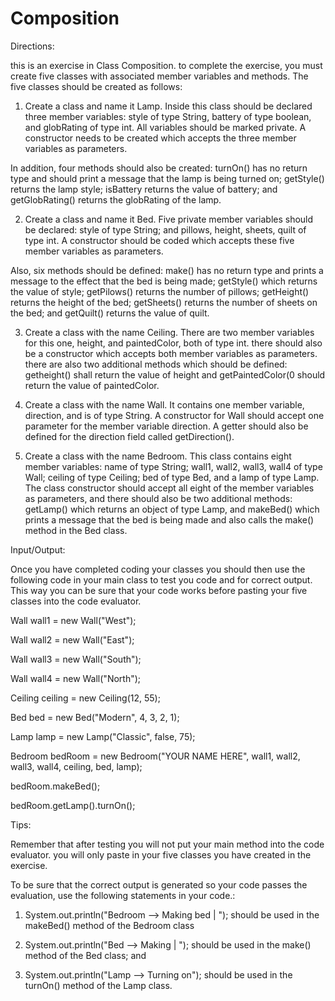 # Composition

Directions:

this is an exercise in Class Composition. to complete the exercise, you must create five classes with associated member variables and methods. The five classes should be created as follows:



1) Create a class and name it Lamp. Inside this class should be declared three member variables: style of type String, battery of type boolean, and globRating of type int. All variables should be marked private. A constructor needs to be created which accepts the three member variables as parameters.

In addition, four methods should also be created: turnOn() has no return type and should print a message that the lamp is being turned on; getStyle() returns the lamp style; isBattery returns the value of battery; and getGlobRating() returns the globRating of the lamp.

2) Create a class and name it Bed. Five private member variables should be declared: style of type String; and pillows, height, sheets, quilt of type int. A constructor should be coded which accepts these five member variables as parameters.

Also, six methods should be defined: make() has no return type and prints a message to the effect that the bed is being made; getStyle() which returns the value of style; getPilows() returns the number of pillows; getHeight() returns the height of the bed; getSheets() returns the number of sheets on the bed; and getQuilt() returns the value of quilt.

3) Create a class with the name Ceiling. There are two member variables for this one, height, and paintedColor, both of type int. there should also be a constructor which accepts both member variables as parameters. there are also two additional methods which should be defined: getheight() shall return the value of height and getPaintedColor(0 should return the value of paintedColor.

4) Create a class with the name Wall. It contains one member variable, direction, and is of type String. A constructor for Wall should accept one parameter for the member variable direction. A getter should also be defined for the direction field called getDirection().

5) Create a class with the name Bedroom. This class contains eight member variables: name of type String; wall1, wall2, wall3, wall4 of type Wall; ceiling of type Ceiling; bed of type Bed, and a lamp of type Lamp. The class constructor should accept all eight of the member variables as parameters, and there should also be two additional methods: getLamp() which returns an object of type Lamp, and makeBed() which prints a message that the bed is being made and also calls the make() method in the Bed class.

Input/Output:

Once you have completed coding your classes you should then use the following code in your main class to test you code and for correct output. This way you can be sure that your code works before pasting your five classes into the code evaluator.

Wall wall1 = new Wall("West");

Wall wall2 = new Wall("East");

Wall wall3 = new Wall("South");

Wall wall4 = new Wall("North");

Ceiling ceiling = new Ceiling(12, 55);

Bed bed = new Bed("Modern", 4, 3, 2, 1);

Lamp lamp = new Lamp("Classic", false, 75);

Bedroom bedRoom = new Bedroom("YOUR NAME HERE", wall1, wall2, wall3, wall4, ceiling, bed, lamp);

bedRoom.makeBed();

bedRoom.getLamp().turnOn();



Tips:

Remember that after testing you will not put your main method into the code evaluator. you will only paste in your five classes you have created in the exercise.

To be sure that the correct output is generated so your code passes the evaluation, use the following statements in your code.:

1) System.out.println("Bedroom --> Making bed | "); should be used in the makeBed() method of the Bedroom class

2) System.out.println("Bed --> Making | "); should be used in the make() method of the Bed class; and

3) System.out.println("Lamp --> Turning on"); should be used in the turnOn() method of the Lamp class.

